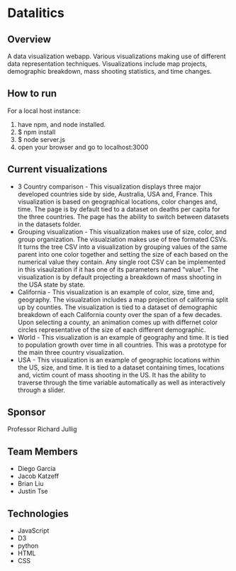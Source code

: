 # Datalitics

## Overview
A data visualization webapp. Various visualizations making use of different data representation techniques. Visualizations include map projects, demographic breakdown, mass shooting statistics, and time changes.

## How to run
For a local host instance:
1. have npm, and node installed.
2. $ npm install
3. $ node server.js
4. open your browser and go to localhost:3000

## Current visualizations
* 3 Country comparison - This visualization displays three major developed countries side by side, Australia, USA and, France. This visualization is based on geographical locations, color changes and, time. The page is by default tied to a dataset on deaths per capita for the three countries. The page has the ability to switch between datasets in the datasets folder. 
* Grouping visualization - This visualization makes use of size, color, and group organization. The visualziation makes use of tree formated CSVs. It turns the tree CSV into a visualization by grouping values of the same parent into one color together and setting the size of each based on the numerical value they contain. Any single root CSV can be implemented in this visaulzation if it has one of its parameters named "value". The visualization is by default projecting a breakdown of mass shooting in the USA state by state.
* California - This visualization is an example of color, size, time and, geography. The visualzation includes a map projection of california split up by counties. The visualization is tied to a dataset of demographic breakdown of each California county over the span of a few decades. Upon selecting a county, an animation comes up with differnet color circles representative of the size of each different demographic.
* World - This visualization is an example of geography and time. It is tied to population growth over time in all countries. This was a prototype for the main three country visualization.
* USA - This visualization is an example of geographic locations within the US, size, and time. It is tied to a dataset containing times, locations and, victim count of mass shooting in the US. It has the ability to traverse through the time variable automatically as well as interactively through a slider.

## Sponsor
Professor Richard Jullig

## Team Members
* Diego Garcia
* Jacob Katzeff
* Brian Liu
* Justin Tse

## Technologies
* JavaScript 
* D3
* python
* HTML
* CSS

